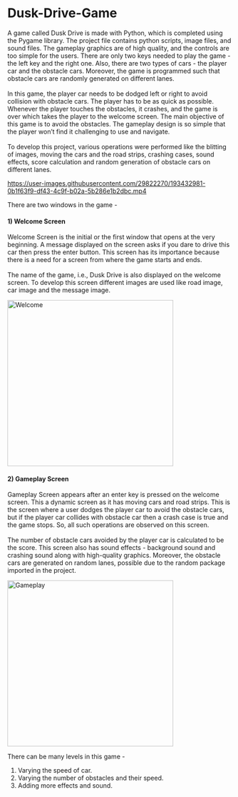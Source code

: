 # Dusk-Drive-Game

A game called Dusk Drive is made with Python, which is completed using the Pygame library. The project file contains python scripts, image files, and sound files. The gameplay graphics are of high quality, and the controls are too simple for the users. There are only two keys needed to play the game - the left key and the right one. Also, there are two types of cars - the player car and the obstacle cars. Moreover, the game is programmed such that obstacle cars are randomly generated on different lanes.<br><br>
In this game, the player car needs to be dodged left or right to avoid collision with obstacle cars. The player has to be as quick as possible. Whenever the player touches the obstacles, it crashes, and the game is over which takes the player to the welcome screen. The main objective of this game is to avoid the obstacles. The gameplay design is so simple that the player won’t find it challenging to use and navigate.<br><br>
To develop this project, various operations were performed like the blitting of images, moving the cars and the road strips, crashing cases, sound effects, score calculation and random generation of obstacle cars on different lanes. 

https://user-images.githubusercontent.com/29822270/193432981-0b1f63f9-df43-4c9f-b02a-5b286e1b2dbc.mp4

There are two windows in the game - 
#### 1) Welcome Screen
Welcome Screen is the initial or the first window that opens at the very beginning. A message displayed on the screen asks if you dare to drive this car then press the enter button. This screen has its importance because there is a need for a screen from where the game starts and ends.<br><br>
The name of the game, i.e., Dusk Drive is also displayed on the welcome screen. To develop this screen different images are used like road image, car image and the message image.

<img width="372" alt="Welcome" src="https://user-images.githubusercontent.com/29822270/193433051-8ee5ad36-a6fe-49f9-b7c4-4b5d1711ee2c.png">

#### 2) Gameplay Screen
Gameplay Screen appears after an enter key is pressed on the welcome screen. This a dynamic screen as it has moving cars and road strips. This is the screen where a user dodges the player car to avoid the obstacle cars, but if the player car collides with obstacle car then a crash case is true and the game stops. So, all such operations are observed on this screen.<br><br>
The number of obstacle cars avoided by the player car is calculated to be the score. This screen also has sound effects - background sound and crashing sound along with high-quality graphics. Moreover, the obstacle cars are generated on random lanes, possible due to the random package imported in the project.

<img width="372" alt="Gameplay" src="https://user-images.githubusercontent.com/29822270/193433054-c5552309-5b49-423e-aa82-6c2431e5912e.png">

There can be many levels in this game -
1) Varying the speed of car.
2) Varying the number of obstacles and their speed.
3) Adding more effects and sound.

